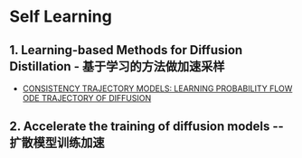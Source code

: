 # Self Learning

## 1. Learning-based Methods for Diffusion Distillation - 基于学习的方法做加速采样

   - [CONSISTENCY TRAJECTORY MODELS: LEARNING PROBABILITY FLOW ODE TRAJECTORY OF DIFFUSION](https://github.com/TiankaiHang/blog/issues/1#issue-2199615742)

## 2. Accelerate the training of diffusion models -- 扩散模型训练加速

